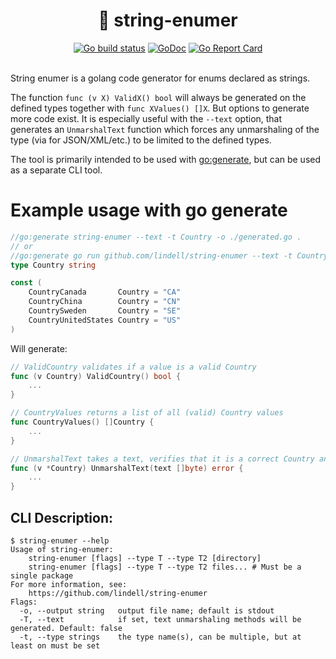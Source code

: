 <h1 align="center">
  🧵 string-enumer
</h1>

<div align="center">
	<a href="https://github.com/lindell/string-enumer/actions?query=branch%3Amaster+workflow%3AGo"><img alt="Go build status" src="https://github.com/lindell/string-enumer/workflows/Go/badge.svg?branch=master" /></a>
	<a href="https://godoc.org/github.com/lindell/string-enumer/pkg/stringenumer"><img alt="GoDoc" src="https://godoc.org/github.com/lindell/string-enumer/pkg/stringenumer?status.svg" /></a>
	<a href="https://goreportcard.com/report/github.com/lindell/string-enumer"><img alt="Go Report Card" src="https://goreportcard.com/badge/github.com/lindell/string-enumer" /></a>
</div>
<br>

String enumer is a golang code generator for enums declared as strings.

The function `func (v X) ValidX() bool` will always be generated on the defined types together with `func XValues() []X`. But options to generate more code exist.
It is especially useful with the `--text` option, that generates an `UnmarshalText` function which forces any unmarshaling of the type (via for JSON/XML/etc.) to be limited to the defined types.

The tool is primarily intended to be used with [go:generate](https://blog.golang.org/generate), but can be used as a separate CLI tool.

# Example usage with go generate

```go
//go:generate string-enumer --text -t Country -o ./generated.go .
// or
//go:generate go run github.com/lindell/string-enumer --text -t Country -o ./generated.go .
type Country string

const (
	CountryCanada       Country = "CA"
	CountryChina        Country = "CN"
	CountrySweden       Country = "SE"
	CountryUnitedStates Country = "US"
)
```

Will generate:

```go
// ValidCountry validates if a value is a valid Country
func (v Country) ValidCountry() bool {
	...
}

// CountryValues returns a list of all (valid) Country values
func CountryValues() []Country {
	...
}

// UnmarshalText takes a text, verifies that it is a correct Country and unmarshals it
func (v *Country) UnmarshalText(text []byte) error {
	...
}
```

## CLI Description:

```
$ string-enumer --help
Usage of string-enumer:
	string-enumer [flags] --type T --type T2 [directory]
	string-enumer [flags] --type T --type T2 files... # Must be a single package
For more information, see:
	https://github.com/lindell/string-enumer
Flags:
  -o, --output string   output file name; default is stdout
  -T, --text            if set, text unmarshaling methods will be generated. Default: false
  -t, --type strings    the type name(s), can be multiple, but at least on must be set
```
